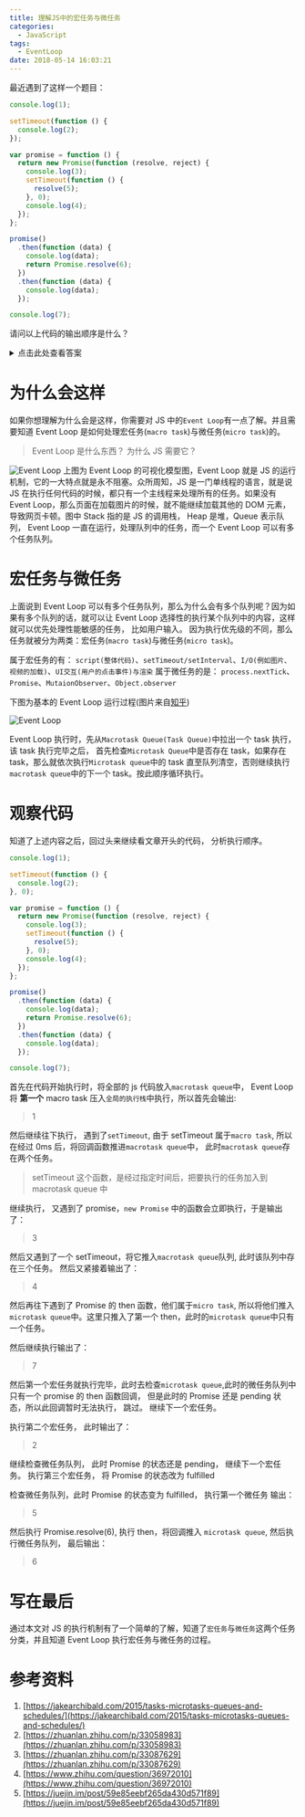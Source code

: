 ```yaml
---
title: 理解JS中的宏任务与微任务
categories:
  - JavaScript
tags:
  - EventLoop
date: 2018-05-14 16:03:21
---
```


最近遇到了这样一个题目：

```javascript
console.log(1);

setTimeout(function () {
  console.log(2);
});

var promise = function () {
  return new Promise(function (resolve, reject) {
    console.log(3);
    setTimeout(function () {
      resolve(5);
    }, 0);
    console.log(4);
  });
};

promise()
  .then(function (data) {
    console.log(data);
    return Promise.resolve(6);
  })
  .then(function (data) {
    console.log(data);
  });

console.log(7);
```

请问以上代码的输出顺序是什么？

<!--more-->
<style>summary {outline: none;cursor: pointer;}</style>
<details>
<summary>点击此处查看答案</summary>
<p>答案是：`1`、`3`、`4`、`7`、`2`、`5`、`6`</p>
</details>

# 为什么会这样

如果你想理解为什么会是这样，你需要对 JS 中的`Event Loop`有一点了解。并且需要知道 Event Loop 是如何处理宏任务(`macro task`)与微任务(`micro task`)的。

> Event Loop 是什么东西？ 为什么 JS 需要它？

![Event Loop](./event_loop_model1.svg)
上图为 Event Loop 的可视化模型图，Event Loop 就是 JS 的运行机制，它的一大特点就是永不阻塞。众所周知，JS 是一门单线程的语言，就是说 JS 在执行任何代码的时候，都只有一个主线程来处理所有的任务。如果没有 Event Loop，那么页面在加载图片的时候，就不能继续加载其他的 DOM 元素，导致网页卡顿。图中 Stack 指的是 JS 的调用栈， Heap 是堆，Queue 表示队列， Event Loop 一直在运行，处理队列中的任务，而一个 Event Loop 可以有多个任务队列。

# 宏任务与微任务

上面说到 Event Loop 可以有多个任务队列，那么为什么会有多个队列呢？因为如果有多个队列的话，就可以让 Event Loop 选择性的执行某个队列中的内容，这样就可以优先处理性能敏感的任务， 比如用户输入。
因为执行优先级的不同，那么任务就被分为两类：宏任务(`macro task`)与微任务(`micro task`)。

属于宏任务的有： `script(整体代码)`、`setTimeout/setInterval`、`I/O(例如图片、视频的加载)`、`UI交互(用户的点击事件)与渲染`
属于微任务的是： `process.nextTick`、`Promise`、`MutaionObserver`、`Object.observer`

下图为基本的 Event Loop 运行过程(图片来自[知乎](https://zhuanlan.zhihu.com/p/33087629))

![Event Loop](./event_loop_model.jpg)

Event Loop 执行时，先从`Macrotask Queue(Task Queue)`中拉出一个 task 执行， 该 task 执行完毕之后， 首先检查`Microtask Queue`中是否存在 task，如果存在 task，那么就依次执行`Microtask queue`中的 task 直至队列清空，否则继续执行`macrotask queue`中的下一个 task。按此顺序循环执行。

# 观察代码

知道了上述内容之后，回过头来继续看文章开头的代码， 分析执行顺序。

```javascript
console.log(1);

setTimeout(function () {
  console.log(2);
}, 0);

var promise = function () {
  return new Promise(function (resolve, reject) {
    console.log(3);
    setTimeout(function () {
      resolve(5);
    }, 0);
    console.log(4);
  });
};

promise()
  .then(function (data) {
    console.log(data);
    return Promise.resolve(6);
  })
  .then(function (data) {
    console.log(data);
  });

console.log(7);
```

首先在代码开始执行时，将全部的 js 代码放入`macrotask queue`中， Event Loop 将 **第一个** macro task 压入`全局的执行栈`中执行，所以首先会输出:

> 1

然后继续往下执行， 遇到了`setTimeout`, 由于 setTimeout 属于`macro task`, 所以在经过 0ms 后，将回调函数推进`macrotask queue`中， 此时`macrotask queue`存在两个任务。

> setTimeout 这个函数，是经过指定时间后，把要执行的任务加入到 macrotask queue 中

继续执行， 又遇到了 promise，`new Promise` 中的函数会立即执行，于是输出了：

> 3

然后又遇到了一个 setTimeout，将它推入`macrotask queue`队列, 此时该队列中存在三个任务。
然后又紧接着输出了：

> 4

然后再往下遇到了 Promise 的 then 函数，他们属于`micro task`, 所以将他们推入`microtask queue`中。这里只推入了第一个 then，此时的`microtask queue`中只有一个任务。

然后继续执行输出了：

> 7

然后第一个宏任务就执行完毕，此时去检查`microtask queue`,此时的微任务队列中只有一个 promise 的 then 函数回调， 但是此时的 Promise 还是 pending 状态，所以此回调暂时无法执行， 跳过。 继续下一个宏任务。

执行第二个宏任务， 此时输出了：

> 2

继续检查微任务队列， 此时 Promise 的状态还是 pending， 继续下一个宏任务。
执行第三个宏任务， 将 Promise 的状态改为 fulfilled

检查微任务队列，此时 Promise 的状态变为 fulfilled， 执行第一个微任务
输出：

> 5

然后执行 Promise.resolve(6), 执行 then，将回调推入 `microtask queue`,
然后执行微任务队列， 最后输出：

> 6

# 写在最后

通过本文对 JS 的执行机制有了一个简单的了解，知道了`宏任务`与`微任务`这两个任务分类，并且知道 Event Loop 执行宏任务与微任务的过程。

# 参考资料

1. [https://jakearchibald.com/2015/tasks-microtasks-queues-and-schedules/](https://jakearchibald.com/2015/tasks-microtasks-queues-and-schedules/)
2. [https://zhuanlan.zhihu.com/p/33058983](https://zhuanlan.zhihu.com/p/33058983)
3. [https://zhuanlan.zhihu.com/p/33087629](https://zhuanlan.zhihu.com/p/33087629)
4. [https://www.zhihu.com/question/36972010](https://www.zhihu.com/question/36972010)
5. [https://juejin.im/post/59e85eebf265da430d571f89](https://juejin.im/post/59e85eebf265da430d571f89)
